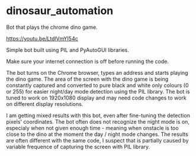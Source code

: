 # dinosaur_automation
Bot that plays the chrome dino game.

https://youtu.be/LtdlVmYI54c

Simple bot built using PIL and PyAutoGUI libraries.

Make sure your internet connection is off before running the code.

The bot turns on the Chrome browser, types an address and starts playing the dino game.
The area of the screen with the dino game is being constantly captured and converted to pure black and white only colours (0 or 255) for easier night/day mode detection using the PIL library.
The bot is tuned to work on 1920x1080 display and may need code changes to work on different display resolutions.

I am getting mixed results with this bot, even after fine-tuning the detection pixels' coordinates.
The bot often does not recognize the night mode is on, especialy when not given enough time - meaning when onstacle is too close to the dino at the moment the day / night mode changes.
The results are often different with the same code, I suspect that is partially caused by variable frequence of capturing the screen with PIL library.
